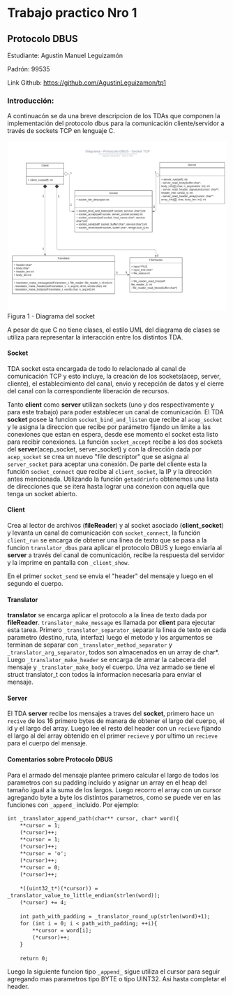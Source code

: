 # Trabajo practico Nro 1
## Protocolo DBUS

Estudiante: Agustin Manuel Leguizamón

Padrón: 99535

 Link Github: https://github.com/AgustinLeguizamon/tp1


### Introducción:
A continuacón se da una breve descripcion de los TDAs que componen la implementación del protocolo dbus para la comunicación cliente/servidor a través de sockets TCP en lenguaje C.

![diagrama](img/TallerTP1.png)
Figura 1 - Diagrama del socket

A pesar de que C no tiene clases, el estilo UML del diagrama de clases se utiliza para representar la interacción entre los distintos TDA.

#### Socket

TDA socket esta encargada de todo lo relacionado al canal de comunicación TCP y esto incluye, la creación de los sockets(acep, server, cliente), el establecimiento del canal, envio y recepción de datos y el cierre del canal con la correspondiente liberación de recursos.

Tanto **client** como **server** utilizan sockets (uno y dos respectivamente y para este trabajo) para poder establecer un canal de comunicación. El TDA **socket** posee la funcion `socket_bind_and_listen` que recibe al `acep_socket` y le asigna la direccion que recibe por parámetro fijando un limite a las conexiones que estan en espera, desde ese momento el socket esta listo para recibir conexiones. La función `socket_accept` recibe a los dos sockets del **server**(acep_socket, server_socket) y con la dirección dada por `acep_socket` se crea un nuevo "file descriptor" que se asigna al `server_socket` para aceptar una conexión.
De parte del cliente esta la función `socket_connect` que recibe al `client_socket`, la IP y la dirección antes mencionada. Utilizando la función `getaddrinfo` obtenemos una lista de direcciones que se itera hasta lograr una conexion con aquella que tenga un socket abierto.

#### Client

Crea al lector de archivos (**fileReader**) y al socket asociado (**client_socket**) y levanta un canal de comunicación con `socket_connect`, la función `client_run` se encarga de obtener una linea de texto que se pasa a la funcion `translator_dbus` para aplicar el protocolo DBUS y luego enviarla al **server** a través del canal de comunicación, recibe la respuesta del servidor y la imprime en pantalla con `_client_show`.

En el primer `socket_send` se envia el "header" del mensaje y luego en el segundo el cuerpo.

#### Translator

**translator** se encarga aplicar el protocolo a la linea de texto dada por **fileReader**.
`translator_make_message` es llamada por **client** para ejecutar esta tarea. Primero `_translator_separator_`separar la linea de texto en cada parametro (destino, ruta, interfaz) luego el metodo y los argumentos se terminan de separar con `_translator_method_separator` y `_translator_arg_separator`, todos son almacenados en un array de char*. Luego `_translator_make_header` se encarga de armar la cabecera del mensaje y `_translator_make_body` el cuerpo. Una vez armado se tiene el struct translator_t con todos la informacion necesaria para enviar el mensaje.

#### Server

El TDA **server** recibe los mensajes a traves del **socket**, primero hace un `recive` de los 16 primero bytes de manera de obtener el largo del cuerpo, el id y el largo del array. Luego lee el resto del header con un `recieve` fijando el largo al del array obtenido en el primer `recieve` y por ultimo un `recieve` para el cuerpo del mensaje.


#### Comentarios sobre Protocolo DBUS
Para el armado del mensaje plantee primero calcular el largo de todos los parametros con su padding incluido y asignar un array en el heap del tamaño igual a la suma de los largos. Luego recorro el array con un cursor agregando byte a byte los distintos parametros, como se puede ver en las funciones con `_append_` incluido. Por ejemplo:
```
int _translator_append_path(char** cursor, char* word){
	**cursor = 1;
	(*cursor)++;
	**cursor = 1;
	(*cursor)++;
	**cursor = 'o';
	(*cursor)++;
	**cursor = 0;
	(*cursor)++;

	*((uint32_t*)(*cursor)) = _translator_value_to_little_endian(strlen(word));
	(*cursor) += 4;

	int path_with_padding = _translator_round_up(strlen(word)+1);
	for (int i = 0; i < path_with_padding; ++i){
		**cursor = word[i];
		(*cursor)++;
	}

	return 0;
  ```
Luego la siguiente funcion tipo `_append_` sigue utiliza el  cursor para seguir agregando mas parametros tipo BYTE o tipo UINT32. Asi hasta completar el header.

